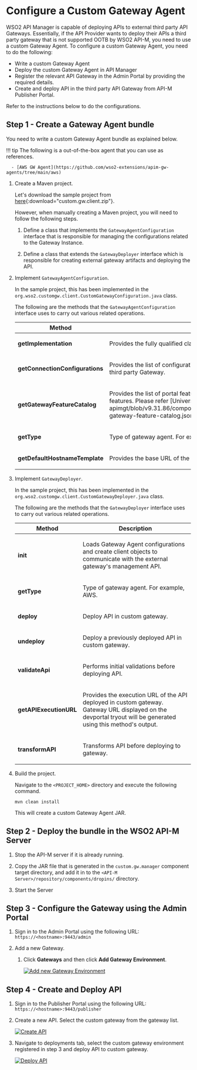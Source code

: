 # Configure a Custom Gateway Agent

WSO2 API Manager is capable of deploying APIs to external third party API Gateways. Essentially, if the API Provider wants to deploy their APIs a third party gateway that is not supported OOTB by WSO2 API-M, you need to use a custom Gateway Agent. To configure a custom Gateway Agent, you need to do the following:

- Write a custom Gateway Agent
- Deploy the custom Gateway Agent in API Manager
- Register the relevant API Gateway in the Admin Portal by providing the required details.
- Create and deploy API in the third party API Gateway from API-M Publisher Portal.

Refer to the instructions below to do the configurations.

## Step 1 - Create a Gateway Agent bundle

You need to write a custom Gateway Agent bundle as explained below.

!!! tip
    The following is a out-of-the-box agent that you can use as references.

      - [AWS GW Agent](https://github.com/wso2-extensions/apim-gw-agents/tree/main/aws)

1. Create a Maven project.

    Let's download the sample project from [here]({{base_path}}/assets/attachments/deploy-and-publish/custom.gw.client.zip){:download="custom.gw.client.zip"}.

    However, when manually creating a Maven project, you will need to follow the following steps.

    1. Define a class that implements the `GatewayAgentConfiguration` interface that is responsible for managing the configurations related to the Gateway Instance.

    2. Define a class that extends the `GatewayDeployer` interface which is responsible for creating external gateway artifacts and deploying the API.

2. Implement `GatewayAgentConfiguration`.

    In the sample project, this has been implemented in the `org.wso2.customgw.client.CustomGatewayConfiguration.java` class.

    The following are the methods that the `GatewayAgentConfiguration` interface uses to carry out various related operations.

    <table>
    <colgroup>
    <col width="30%" />
    <col width="70%" />
    </colgroup>
    <thead>
    <tr class="header">
    <th><b>Method</b></th>
    <th><b>Description</b></th>
    </tr>
    </thead>
    <tbody>
    <tr class="odd">
    <td><strong>getImplementation</strong></td>
    <td><p>Provides the fully qualified class name of the implementation that corresponds to the `GatewayDeployer` interface.</p></td>
    </tr>
    <tr class="even">
    <td><strong>getConnectionConfigurations</strong></td>
    <td><p>Provides the list of configurations that need to appear in the Admin Portal in order to connect with the Management API of the third party Gateway.</p></td>
    </tr>
    <tr class="odd">
    <td><strong>getGatewayFeatureCatalog</strong></td>
    <td><p>Provides the list of portal features supported by the third party gateway. Portal UIs will be rendered based on the availability of features. Please refer [Universal Gateway Feature Catalog](https://github.com/wso2/carbon-apimgt/blob/v9.31.86/components/apimgt/org.wso2.carbon.apimgt.impl/src/main/resources/gatewayFeatureCatalog/synapse-gateway-feature-catalog.json) to see how to do this configuration.
    </p></td>
    </tr>
    <tr class="even">
    <td><strong>getType</strong></td>
    <td><p>Type of gateway agent. For example, AWS.</p></td>
    </tr>
    <tr class="odd">
    <td><strong>getDefaultHostnameTemplate</strong></td>
    <td><p>Provides the base URL of the Gateway instance</p></td>
    </tr>
    </tbody>
    </table>  

3. Implement `GatewayDeployer`.

    In the sample project, this has been implemented in the `org.wso2.customgw.client.CustomGatewayDeployer.java` class.

    The following are the methods that the `GatewayDeployer` interface uses to carry out various related operations.
    
    <table>
    <colgroup>
    <col width="30%" />
    <col width="70%" />
    </colgroup>
    <thead>
    <tr class="header">
    <th><b>Method</b></th>
    <th><b>Description</b></th>
    </tr>
    </thead>
    <tbody>
    <tr class="odd">
    <td><strong>init</strong></td>
    <td><p>Loads Gateway Agent configurations and create client objects to communicate with the external gateway's management API.</p></td>
    </tr>
    <tr class="even">
    <td><strong>getType</strong></td>
    <td><p>Type of gateway agent. For example, AWS.</p></td>
    </tr>
    <tr class="odd">
    <td><strong>deploy</strong></td>
    <td><p>Deploy API in custom gateway.</p></td>
    </tr>
    <tr class="even">
    <td><strong>undeploy</strong></td>
    <td><p>Deploy a previously deployed API in custom gateway.
    </p></td>
    </tr>
    <tr class="odd">
    <td><strong>validateApi</strong></td>
    <td><p>Performs initial validations before deploying API.</p></td>
    </tr>
    <tr class="even">
    <td><strong>getAPIExecutionURL</strong></td>
    <td><p>Provides the execution URL of the API deployed in custom gateway. Gateway URL displayed on the devportal tryout will be generated using this method's output.</p></td>
    </tr>
    <tr class="odd">
    <td><strong>transformAPI</strong></td>
    <td><p>Transforms API before deploying to gateway.</p></td>
    </tr>
    </tbody>
    </table>

4. Build the project.

    Navigate to the `<PROJECT_HOME>` directory and execute the following command.

    `mvn clean install`

    This will create a custom Gateway Agent JAR.

## Step 2 - Deploy the bundle in the WSO2 API-M Server

1. Stop the API-M server if it is already running.

2. Copy the JAR file that is generated in the `custom.gw.manager` component target directory, and add it in to the `<API-M Server>/repository/components/dropins/` directory.

3. Start the Server

## Step 3 - Configure the Gateway using the Admin Portal

1. Sign in to the Admin Portal using the following URL: `https://<hostname>:9443/admin`

2. Add a new Gateway.

    1. Click **Gateways** and then click **Add Gateway Environment**.

        [![Add new Gateway Environment]({{base_path}}/assets/img/deploy/add-custom-gateway-environment.png)]({{base_path}}/assets/img/deploy/add-custom-gateway-environment.png)

## Step 4 - Create and Deploy API

1. Sign in to the Publisher Portal using the following URL: `https://<hostname>:9443/publisher`

2. Create a new API. Select the custom gateway from the gateway list.

   [![Create API]({{base_path}}/assets/img/deploy/create-custom-gateway-api.png)]({{base_path}}/assets/img/deploy/create-custom-gateway-api.png)

3. Navigate to deployments tab, select the custom gateway environment registered in step 3 and deploy API to custom gateway.

   [![Deploy API]({{base_path}}/assets/img/deploy/deploy-custom-gateway-api.png)]({{base_path}}/assets/img/deploy/deploy-custom-gateway-api.png)
